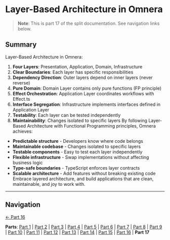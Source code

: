 # Layer-Based Architecture in Omnera

> **Note**: This is part 17 of the split documentation. See navigation links below.


## Summary
Layer-Based Architecture in Omnera:
1. **Four Layers**: Presentation, Application, Domain, Infrastructure
2. **Clear Boundaries**: Each layer has specific responsibilities
3. **Dependency Direction**: Outer layers depend on inner layers (never reverse)
4. **Pure Domain**: Domain Layer contains only pure functions (FP principle)
5. **Effect Orchestration**: Application Layer coordinates workflows with Effect.ts
6. **Interface Segregation**: Infrastructure implements interfaces defined in Application Layer
7. **Testability**: Each layer can be tested independently
8. **Maintainability**: Changes isolated to specific layers
By following Layer-Based Architecture with Functional Programming principles, Omnera achieves:
- **Predictable structure** - Developers know where code belongs
- **Maintainable codebase** - Changes isolated to specific layers
- **Testable components** - Easy to test each layer independently
- **Flexible infrastructure** - Swap implementations without affecting business logic
- **Type-safe boundaries** - TypeScript enforces layer contracts
- **Scalable architecture** - Add features without breaking existing code
Embrace layered architecture, and build applications that are clean, maintainable, and joy to work with.
---


## Navigation

[← Part 16](./16-resources-and-references.md)


**Parts**: [Part 1](./01-start.md) | [Part 2](./02-overview.md) | [Part 3](./03-what-is-layer-based-architecture.md) | [Part 4](./04-why-layer-based-architecture-for-omnera.md) | [Part 5](./05-omneras-four-layers.md) | [Part 6](./06-layer-1-presentation-layer-uiapi.md) | [Part 7](./07-layer-2-application-layer-use-casesorchestration.md) | [Part 8](./08-layer-3-domain-layer-business-logic.md) | [Part 9](./09-layer-4-infrastructure-layer-external-services.md) | [Part 10](./10-layer-communication-patterns.md) | [Part 11](./11-integration-with-functional-programming.md) | [Part 12](./12-testing-layer-based-architecture.md) | [Part 13](./13-file-structure.md) | [Part 14](./14-best-practices.md) | [Part 15](./15-common-pitfalls.md) | [Part 16](./16-resources-and-references.md) | **Part 17**